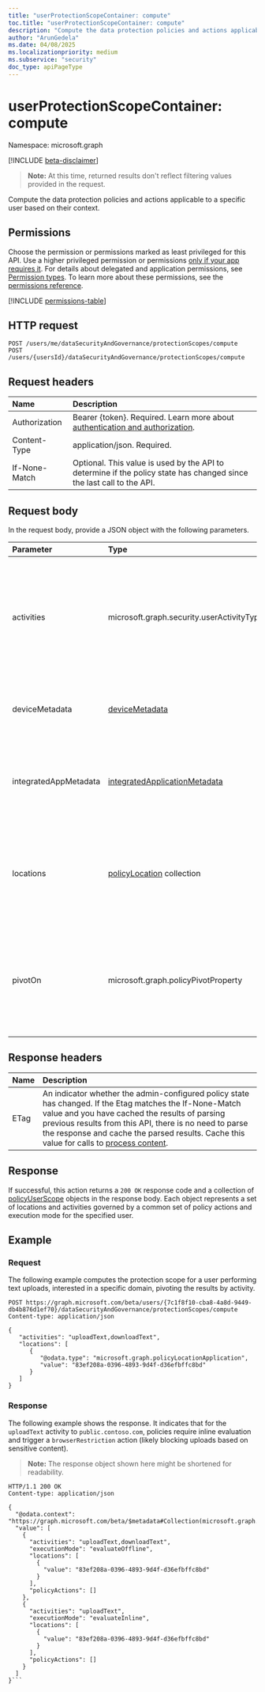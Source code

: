 ```yaml
---
title: "userProtectionScopeContainer: compute"
toc.title: "userProtectionScopeContainer: compute"
description: "Compute the data protection policies and actions applicable to a specific user based on their context."
author: "ArunGedela"
ms.date: 04/08/2025
ms.localizationpriority: medium
ms.subservice: "security"
doc_type: apiPageType
---
```


# userProtectionScopeContainer: compute

Namespace: microsoft.graph

[!INCLUDE [beta-disclaimer](../../includes/beta-disclaimer.md)]

>**Note:** At this time, returned results don't reflect filtering values provided in the request.

Compute the data protection policies and actions applicable to a specific user based on their context. 

## Permissions

Choose the permission or permissions marked as least privileged for this API. Use a higher privileged permission or permissions [only if your app requires it](/graph/permissions-overview#best-practices-for-using-microsoft-graph-permissions). For details about delegated and application permissions, see [Permission types](/graph/permissions-overview#permission-types). To learn more about these permissions, see the [permissions reference](/graph/permissions-reference).

<!-- {
  "blockType": "permissions",
  "name": "userprotectionscopecontainer-compute-permissions"
}
-->
[!INCLUDE [permissions-table](../includes/permissions/userprotectionscopecontainer-compute-permissions.md)]

## HTTP request

```http
POST /users/me/dataSecurityAndGovernance/protectionScopes/compute
POST /users/{usersId}/dataSecurityAndGovernance/protectionScopes/compute
```

## Request headers

| Name          | Description   |
| :------------ | :------------ |
|Authorization|Bearer {token}. Required. Learn more about [authentication and authorization](/graph/auth/auth-concepts).|
| Content-Type  | application/json. Required. |
| If-None-Match | Optional. This value is used by the API to determine if the policy state has changed since the last call to the API. |

## Request body

In the request body, provide a JSON object with the following parameters.

| Parameter             | Type                                                                                                                 | Description                                                                                                                                                         |
| :-------------------- | :------------------------------------------------------------------------------------------------------------------- | :------------------------------------------------------------------------------------------------------------------------------------------------------------------ |
| activities            | microsoft.graph.security.userActivityTypes                                                   | Optional. Flags specifying the user activities the calling application supports or is interested. Possible values are `none`, `uploadText`, `uploadFile`, `downloadText`, `downloadFile`. |
| deviceMetadata        | [deviceMetadata](../resources/devicemetadata.md)                                    | Required. Information about the user's device (type, OS) used for contextual policy evaluation.                                                                    |
| integratedAppMetadata | [integratedApplicationMetadata](../resources/integratedapplicationmetadata.md)      | Required. Information about the calling application (name, version) integrating with Microsoft Purview.                                                                    |
| locations             | [policyLocation](../resources/policylocation.md) collection                         | Optional. List of specific locations (domains or URLs) the application is interested in. If provided, results are trimmed to policies covering these locations.     |
| pivotOn               | microsoft.graph.policyPivotProperty                                                 | Optional. Specifies how the results should be aggregated. If omitted or `none`, results might be less aggregated. Possible values are `activity`,`location`, `none`.                  |

## Response headers

| Name          | Description   |
| :------------ | :------------ |
| ETag          | An indicator whether the admin-configured policy state has changed. If the Etag matches the If-None-Match value and you have cached the results of parsing previous results from this API, there is no need to parse the response and cache the parsed results. Cache this value for calls to [process content](../api/userdatasecurityandgovernance-processcontent.md). |

## Response

If successful, this action returns a `200 OK` response code and a collection of [policyUserScope](../resources/policyuserscope.md) objects in the response body. Each object represents a set of locations and activities governed by a common set of policy actions and execution mode for the specified user.

## Example

### Request

The following example computes the protection scope for a user performing text uploads, interested in a specific domain, pivoting the results by activity.

```http
POST https://graph.microsoft.com/beta/users/{7c1f8f10-cba8-4a8d-9449-db4b876d1ef70}/dataSecurityAndGovernance/protectionScopes/compute
Content-type: application/json

{
   "activities": "uploadText,downloadText",
   "locations": [
      {
         "@odata.type": "microsoft.graph.policyLocationApplication",
         "value": "83ef208a-0396-4893-9d4f-d36efbffc8bd"
      }
   ]
}
```

### Response

The following example shows the response. It indicates that for the `uploadText` activity to `public.contoso.com`, policies require inline evaluation and trigger a `browserRestriction` action (likely blocking uploads based on sensitive content).

> **Note:** The response object shown here might be shortened for readability.

```http
HTTP/1.1 200 OK
Content-type: application/json

{
  "@odata.context": "https://graph.microsoft.com/beta/$metadata#Collection(microsoft.graph.policyUserScope)",
  "value": [
    {
      "activities": "uploadText,downloadText",
      "executionMode": "evaluateOffline",
      "locations": [
        {
          "value": "83ef208a-0396-4893-9d4f-d36efbffc8bd"
        }
      ],
      "policyActions": []
    },
    {
      "activities": "uploadText",
      "executionMode": "evaluateInline",
      "locations": [
        {
          "value": "83ef208a-0396-4893-9d4f-d36efbffc8bd"
        }
      ],
      "policyActions": []
    }
  ]
}```
